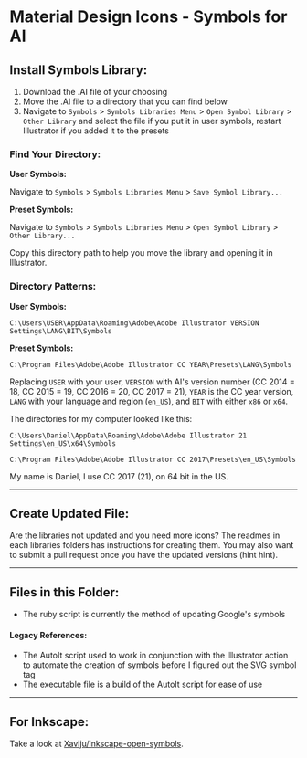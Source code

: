 # Material Design Icons - Symbols for AI

## Install Symbols Library:
1. Download the .AI file of your choosing
2. Move the .AI file to a directory that you can find below
3. Navigate to `Symbols` > `Symbols Libraries Menu` > `Open Symbol Library` > `Other Library` and select the file if you put it in user symbols, restart Illustrator if you added it to the presets

### Find Your Directory:
**User Symbols:**

Navigate to `Symbols` > `Symbols Libraries Menu` > `Save Symbol Library...`

**Preset Symbols:**

Navigate to `Symbols` > `Symbols Libraries Menu` > `Open Symbol Library` > `Other Library...`

Copy this directory path to help you move the library and opening it in Illustrator.

### Directory Patterns:
**User Symbols:**

`C:\Users\USER\AppData\Roaming\Adobe\Adobe Illustrator VERSION Settings\LANG\BIT\Symbols`

**Preset Symbols:**

`C:\Program Files\Adobe\Adobe Illustrator CC YEAR\Presets\LANG\Symbols`

Replacing `USER` with your user, `VERSION` with AI's version number (CC 2014 = 18, CC 2015 = 19, CC 2016 = 20, CC 2017 = 21), `YEAR` is the CC year version, `LANG` with your language and region (`en_US`), and `BIT` with either `x86` or `x64`.


The directories for my computer looked like this:

`C:\Users\Daniel\AppData\Roaming\Adobe\Adobe Illustrator 21 Settings\en_US\x64\Symbols`

`C:\Program Files\Adobe\Adobe Illustrator CC 2017\Presets\en_US\Symbols`

My name is Daniel, I use CC 2017 (21), on 64 bit in the US.

---

## Create Updated File: 
Are the libraries not updated and you need more icons? The readmes in each libraries folders has instructions for creating them. You may also want to submit a pull request once you have the updated versions (hint hint).

---

## Files in this Folder:
* The ruby script is currently the method of updating Google's symbols

#### Legacy References:
* The AutoIt script used to work in conjunction with the Illustrator action to automate the creation of symbols before I figured out the SVG symbol tag
* The executable file is a build of the AutoIt script for ease of use

---

## For Inkscape:
Take a look at [Xaviju/inkscape-open-symbols](https://github.com/Xaviju/inkscape-open-symbols).

